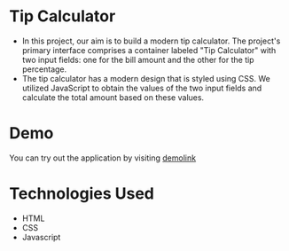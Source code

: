 # Tip Calculator

* In this project, our aim is to build a modern tip calculator. The project's primary interface comprises a container labeled "Tip Calculator" with two input fields: one for the bill amount and the other for the tip percentage. 
*  The tip calculator has a modern design that is styled using CSS. We utilized JavaScript to obtain the values of the two input fields and calculate the total amount based on these values.


# Demo

You can try  out the application by visiting [demolink](http://127.0.0.1:5500/Projects/Tip%20Calculator/)

# Technologies Used

* HTML
* CSS
* Javascript
